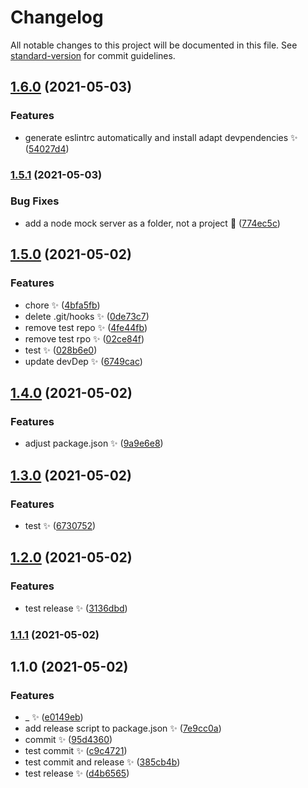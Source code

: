 # Changelog

All notable changes to this project will be documented in this file. See [standard-version](https://github.com/conventional-changelog/standard-version) for commit guidelines.

## [1.6.0](https://gitlab.com/silentice1534/p-bud/compare/v1.5.1...v1.6.0) (2021-05-03)


### Features

* generate eslintrc automatically and install adapt devpendencies :sparkles: ([54027d4](https://gitlab.com/silentice1534/p-bud/commit/54027d4bc71ed1a18bacd74482d8c62baedcb6da))

### [1.5.1](https://gitlab.com/silentice1534/p-bud/compare/v1.5.0...v1.5.1) (2021-05-03)


### Bug Fixes

* add a node mock server as a folder, not a project :bug: ([774ec5c](https://gitlab.com/silentice1534/p-bud/commit/774ec5cb30e7b0778c2702bf290c07e93cdc4e62))

## [1.5.0](https://gitlab.com/silentice1534/p-bud/compare/v1.4.0...v1.5.0) (2021-05-02)


### Features

* chore :sparkles: ([4bfa5fb](https://gitlab.com/silentice1534/p-bud/commit/4bfa5fbe55334a6823dd26c2d9a2059584df29ad))
* delete .git/hooks :sparkles: ([0de73c7](https://gitlab.com/silentice1534/p-bud/commit/0de73c7ba1373b756c2bb3a061bd115c10606a5c))
* remove test repo :sparkles: ([4fe44fb](https://gitlab.com/silentice1534/p-bud/commit/4fe44fbf14fd063eafd53be447ff787311d66f45))
* remove test rpo :sparkles: ([02ce84f](https://gitlab.com/silentice1534/p-bud/commit/02ce84f4857983abdb60de07cb7928c14da08628))
* test :sparkles: ([028b6e0](https://gitlab.com/silentice1534/p-bud/commit/028b6e08d2436428c0d706ef2d6586b1c98b1493))
* update devDep :sparkles: ([6749cac](https://gitlab.com/silentice1534/p-bud/commit/6749cace4b9894c55400db6e6114b93bd8b99fbf))

## [1.4.0](https://gitlab.com/silentice1534/p-bud/compare/v1.3.0...v1.4.0) (2021-05-02)

### Features

- adjust package.json :sparkles: ([9a9e6e8](https://gitlab.com/silentice1534/p-bud/commit/9a9e6e81b2099fa286699ff911450e4d319927b1))

## [1.3.0](https://gitlab.com/silentice1534/p-bud/compare/v1.2.0...v1.3.0) (2021-05-02)

### Features

- test :sparkles: ([6730752](https://gitlab.com/silentice1534/p-bud/commit/6730752120b03f88c1a952480b3b8918295fa969))

## [1.2.0](https://gitlab.com/silentice1534/p-bud/compare/v1.1.1...v1.2.0) (2021-05-02)

### Features

- test release :sparkles: ([3136dbd](https://gitlab.com/silentice1534/p-bud/commit/3136dbd4516790a3411ab796a032cf987edc86ad))

### [1.1.1](https://gitlab.com/silentice1534/p-bud/compare/v1.1.0...v1.1.1) (2021-05-02)

## 1.1.0 (2021-05-02)

### Features

- \_ :sparkles: ([e0149eb](https://gitlab.com/silentice1534/p-bud/commit/e0149ebe747571156b6490a7e370b4fe5ba21efd))
- add release script to package.json :sparkles: ([7e9cc0a](https://gitlab.com/silentice1534/p-bud/commit/7e9cc0a5f8db19cc24bf29231b423fbd6313eb3e))
- commit :sparkles: ([95d4360](https://gitlab.com/silentice1534/p-bud/commit/95d4360fe31a9d28df80e2fecc1a57b83de26471))
- test commit :sparkles: ([c9c4721](https://gitlab.com/silentice1534/p-bud/commit/c9c47216f34894fb1c957e880ea5f72e5578c5bd))
- test commit and release :sparkles: ([385cb4b](https://gitlab.com/silentice1534/p-bud/commit/385cb4b79f558f2f3834b60c6f77d21e1efc1933))
- test release :sparkles: ([d4b6565](https://gitlab.com/silentice1534/p-bud/commit/d4b6565966d7e200c68ed63a5bd975338ceff4c1))
